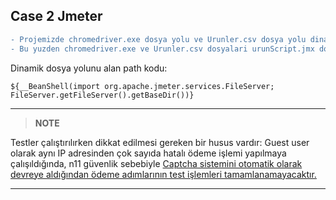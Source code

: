 ## Case 2 Jmeter

```diff
- Projemizde chromedriver.exe dosya yolu ve Urunler.csv dosya yolu dinamik olarak BaseDir() methodu ile alinmaktadir. 
- Bu yuzden chromedriver.exe ve Urunler.csv dosyalari urunScript.jmx dosyasi ile ayni klasorde bulunmalidir. 
```
Dinamik dosya yolunu alan path kodu:

```
${__BeanShell(import org.apache.jmeter.services.FileServer; FileServer.getFileServer().getBaseDir())}
```

---
> **NOTE**

Testler çalıştırılırken dikkat edilmesi gereken bir husus vardır: 
Guest user olarak aynı IP adresinden çok sayıda hatalı ödeme işlemi yapılmaya çalışıldığında, n11 güvenlik sebebiyle <ins>Captcha sistemini otomatik olarak devreye aldığından ödeme adımlarının test işlemleri tamamlanamayacaktır.</ins> 

---

